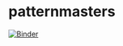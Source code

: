 # patternmasters
[![Binder](https://mybinder.org/badge_logo.svg)](https://mybinder.org/v2/gh/NB-AI/patternmasters/main?filepath=pt2_3.ipynb)
